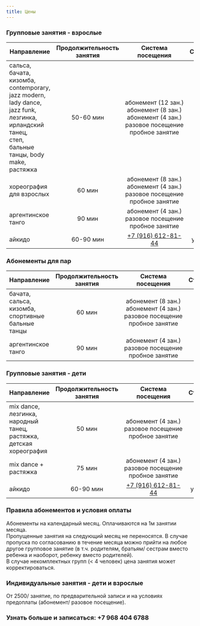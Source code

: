 ```yaml
---
title: Цены
---
```


### Групповые занятия - взрослые

| Направление                                                                              | Продолжительность занятия |                          Система посещения                          |        Стоимость         |
| ---------------------------------------------------------------------------------------- | :-----------------------: | :-----------------------------------------------------------------: | :----------------------: |
| сальса, бачата, кизомба, <br>сontemporary, jazz modern, lady dance, <br>jazz funk, лезгинка, ирландский танец, <br>степ, бальные танцы, body make, растяжка|       50-60 мин          | <nobr>абонемент (12 зан.)<br>абонемент (8 зан.)<br>абонемент (4 зан.)<br>разовое посещение<br>пробное занятие | 9600₽<br>7200₽<br>4000₽<br>1300₽<br>600₽   |
| хореография для взрослых                                           |        60 мин            | <nobr>абонемент (8 зан.)<br>абонемент (4 зан.)<br>разовое посещение<br>пробное занятие | 8800₽<br>5200₽<br>1800₽<br>1000₽  |
| аргентинское танго                                           |        90 мин            | <nobr>абонемент (4 зан.)<br>разовое посещение<br>пробное занятие                       | 6000₽<br>2000₽<br>1000₽  |
| айкидо                                                       |       60-90 мин          |   [+7 (916) 612-81-44](tel://+79166128144)               |        уточняйте         |
  
  
  
### Абонементы для пар

| Направление                                                                              | Продолжительность занятия |                          Система посещения                          |        Стоимость         |
| ---------------------------------------------------------------------------------------- | :-----------------------: | :-----------------------------------------------------------------: | :----------------------: |
| бачата, сальса, кизомба, спортивные<br> бальные танцы|       60 мин          | <nobr>абонемент (8 зан.)<br>абонемент (4 зан.)<br>разовое посещение<br>пробное занятие | 11200₽<br>6800₽<br>2000₽<br>1000   |
| аргентинское танго                                           |        90 мин            | <nobr>абонемент (4 зан.)<br>разовое посещение<br>пробное занятие | 10400₽<br>3000₽<br>1500₽  |

  
  
### Групповые занятия - дети

| Направление                                                                              | Продолжительность занятия |                          Система посещения                          |        Стоимость         |
| ---------------------------------------------------------------------------------------- | :-----------------------: | :-----------------------------------------------------------------: | :----------------------: |
| mix dance, лезгинка, народный танец,<br> растяжка, детская хореография|       50 мин          | <nobr>абонемент (4 зан.)<br>разовое посещение<br>пробное занятие | 3600₽<br>1200₽<br>600₽   |
| mix dance + растяжка                                           |        75 мин            | <nobr>абонемент (4 зан.)<br>разовое посещение<br>пробное занятие | 4800₽<br>1800₽<br>800₽  |
| айкидо                                                       |       60-90 мин          |   [+7 (916) 612-81-44](tel://+79166128144)               |        уточняйте         |


 
### Правила абонементов и условия оплаты

Абонементы на календарный месяц. Оплачиваются на 1м занятии месяца.<br>
Пропущенные занятия на следующий месяц не переносятся. В случае пропуска по согласованию в течение месяца можно прийти на любое другое групповое занятие (в т.ч. родителям, братьям/ сестрам вместо ребенка и наоборот, ребенку вместо родителей).<br>
В случае некомплектных групп (< 4 человек) цена занятия может корректироваться.<br>

  
### Индивидуальные занятия - дети и взрослые

От 2500/ занятие, по предварительной записи и на условиях предоплаты (абонемент/ разовое посещение). 


### Узнать больше и записаться: +7 968 404 6788
